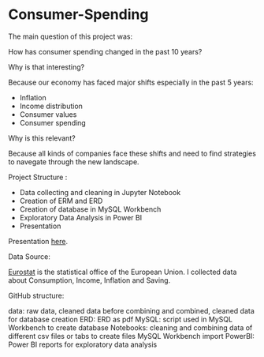 # Consumer-Spending

The main question of this project was:

How has consumer spending changed in the past 10 years?


Why is that interesting?

Because our economy has faced major shifts especially in the past 5 years:
- Inflation
- Income distribution
- Consumer values
- Consumer spending


Why is this relevant?

Because all kinds of companies face these shifts and need to find strategies to navegate through the new landscape.


Project Structure :
-	Data collecting and cleaning in Jupyter Notebook
-	Creation of ERM and ERD
-	Creation of database in MySQL Workbench
-	Exploratory Data Analysis in Power BI
-	Presentation

Presentation [here](https://docs.google.com/presentation/d/1bQGMRRj_ibNDVir5V9W-73HA4dhM9laqniY2_2Eh_bY/edit?slide=id.g3642204686f_0_0#slide=id.g3642204686f_0_0).


Data Source:

[Eurostat](https://ec.europa.eu/eurostat/web/main/home) is the statistical office of the European Union. I collected data about Consumption, Income, Inflation and Saving.


GitHub structure:

data: raw data, cleaned data before combining and combined, cleaned data for database creation
ERD: ERD as pdf
MySQL: script used in MySQL Workbench to create database
Notebooks: cleaning and combining data of different csv files or tabs to create files MySQL Workbench import
PowerBI: Power BI reports for exploratory data analysis
